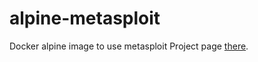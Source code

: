 # alpine-metasploit
Docker alpine image to use metasploit 
Project page [there](http://developpsoft.github.io/Alpine-Metasploit/).
